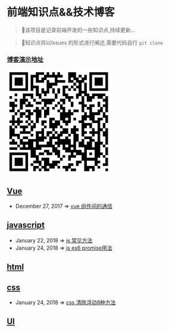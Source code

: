 # 前端知识点&&技术博客

> :scroll:该项目是记录前端开发的一些知识点,持续更新...

> :christmas_tree:知识点将以Issues 的形式进行阐述,需要代码自行 `git clone`

### [博客演示地址](https://kuangpf.github.io/FE-blog/dist/#/)
![image](https://github.com/KuangPF/FE-blog/blob/master/static/index/demoQR-code.png)

## [Vue](https://kuangpf.github.io/FE-blog/dist/#/vue)
* December 27, 2017 => [vue 组件间的通信](https://github.com/KuangPF/FE-blog/issues/1)

## [javascript](https://kuangpf.github.io/FE-blog/dist/#/javascript)
* January 22, 2018 => [js 常见方法](https://github.com/KuangPF/FE-blog/issues/2)
* January 24, 2018 => [js es6 promise用法](https://github.com/KuangPF/FE-blog/issues/4)

## [html](https://kuangpf.github.io/FE-blog/dist/#/h5)

## [css](https://kuangpf.github.io/FE-blog/dist/#/css)
* January 24, 2018 => [css 清除浮动8种方法](https://github.com/KuangPF/FE-blog/issues/3)

## [UI](https://kuangpf.github.io/FE-blog/dist/#/ui)
